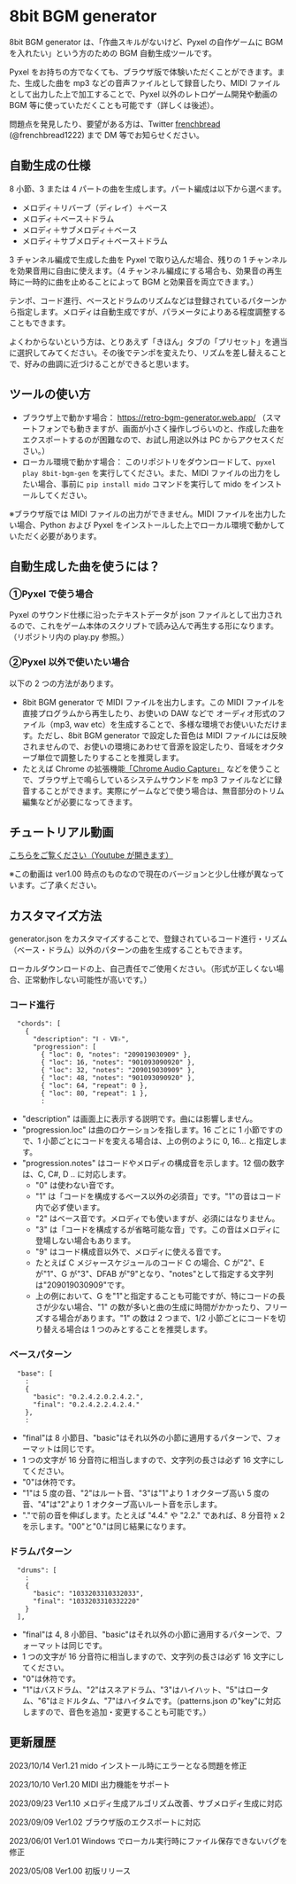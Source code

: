 # 8bit BGM generator

8bit BGM generator は、「作曲スキルがないけど、Pyxel の自作ゲームに BGM を入れたい」という方のための BGM 自動生成ツールです。

Pyxel をお持ちの方でなくても、ブラウザ版で体験いただくことができます。また、生成した曲を mp3 などの音声ファイルとして録音したり、MIDI ファイルとして出力した上で加工することで、Pyxel 以外のレトロゲーム開発や動画の BGM 等に使っていただくことも可能です（詳しくは後述）。

問題点を発見したり、要望がある方は、Twitter [frenchbread](https://twitter.com/frenchbread1222) (@frenchbread1222) まで DM 等でお知らせください。

## 自動生成の仕様

8 小節、3 または 4 パートの曲を生成します。パート編成は以下から選べます。

- メロディ＋リバーブ（ディレイ）＋ベース
- メロディ＋ベース＋ドラム
- メロディ＋サブメロディ＋ベース
- メロディ＋サブメロディ＋ベース＋ドラム

3 チャンネル編成で生成した曲を Pyxel で取り込んだ場合、残りの 1 チャンネルを効果音用に自由に使えます。（4 チャンネル編成にする場合も、効果音の再生時に一時的に曲を止めることによって BGM と効果音を両立できます。）

テンポ、コード進行、ベースとドラムのリズムなどは登録されているパターンから指定します。メロディは自動生成ですが、パラメータによりある程度調整することもできます。

よくわからないという方は、とりあえず「きほん」タブの「プリセット」を適当に選択してみてください。その後でテンポを変えたり、リズムを差し替えることで、好みの曲調に近づけることができると思います。

## ツールの使い方

- ブラウザ上で動かす場合： https://retro-bgm-generator.web.app/ （スマートフォンでも動きますが、画面が小さく操作しづらいのと、作成した曲をエクスポートするのが困難なので、お試し用途以外は PC からアクセスください。）
- ローカル環境で動かす場合： このリポジトリをダウンロードして、`pyxel play 8bit-bgm-gen` を実行してください。また、MIDI ファイルの出力をしたい場合、事前に `pip install mido` コマンドを実行して mido をインストールしてください。

※ブラウザ版では MIDI ファイルの出力ができません。MIDI ファイルを出力したい場合、Python および Pyxel をインストールした上でローカル環境で動かしていただく必要があります。

## 自動生成した曲を使うには？

### ①Pyxel で使う場合

Pyxel のサウンド仕様に沿ったテキストデータが json ファイルとして出力されるので、これをゲーム本体のスクリプトで読み込んで再生する形になります。（リポジトリ内の play.py 参照。）

### ②Pyxel 以外で使いたい場合

以下の 2 つの方法があります。

- 8bit BGM generator で MIDI ファイルを出力します。この MIDI ファイルを直接プログラムから再生したり、お使いの DAW などで オーディオ形式のファイル（mp3, wav etc）を生成することで、多様な環境でお使いいただけます。ただし、8bit BGM generator で設定した音色は MIDI ファイルには反映されませんので、お使いの環境にあわせて音源を設定したり、音域をオクターブ単位で調整したりすることを推奨します。
- たとえば Chrome の拡張機能[「Chrome Audio Capture」](https://chrome.google.com/webstore/detail/chrome-audio-capture/kfokdmfpdnokpmpbjhjbcabgligoelgp) などを使うことで、ブラウザ上で鳴らしているシステムサウンドを mp3 ファイルなどに録音することができます。実際にゲームなどで使う場合は、無音部分のトリム編集などが必要になってきます。

## チュートリアル動画

[こちらをご覧ください（Youtube が開きます）](https://youtu.be/aacS2atOeQ4)

※この動画は ver1.00 時点のものなので現在のバージョンと少し仕様が異なっています。ご了承ください。

## カスタマイズ方法

generator.json をカスタマイズすることで、登録されているコード進行・リズム（ベース・ドラム）以外のパターンの曲を生成することもできます。

ローカルダウンロードの上、自己責任でご使用ください。（形式が正しくない場合、正常動作しない可能性が高いです。）

### コード進行

```
  "chords": [
    {
      "description": "Ⅰ - Ⅶ♭",
      "progression": [
        { "loc": 0, "notes": "209019030909" },
        { "loc": 16, "notes": "901093090920" },
        { "loc": 32, "notes": "209019030909" },
        { "loc": 48, "notes": "901093090920" },
        { "loc": 64, "repeat": 0 },
        { "loc": 80, "repeat": 1 },
        :
```

- "description" は画面上に表示する説明です。曲には影響しません。
- "progression.loc" は曲のロケーションを指します。16 ごとに 1 小節ですので、1 小節ごとにコードを変える場合は、上の例のように 0, 16... と指定します。
- "progression.notes" はコードやメロディの構成音を示します。12 個の数字は、C, C#, D .. に対応します。
  - "0" は使わない音です。
  - "1" は「コードを構成するベース以外の必須音」です。"1"の音はコード内で必ず使います。
  - "2" はベース音です。メロディでも使いますが、必須にはなりません。
  - "3" は「コードを構成するが省略可能な音」です。この音はメロディに登場しない場合もあります。
  - "9" はコード構成音以外で、メロディに使える音です。
  - たとえば C メジャースケジュールのコード C の場合、C が"2"、E が"1"、G が"3"、DFAB が"9"となり、"notes"として指定する文字列は"209019030909"です。
  - 上の例において、G を"1"と指定することも可能ですが、特にコードの長さが少ない場合、"1" の数が多いと曲の生成に時間がかかったり、フリーズする場合があります。"1" の数は 2 つまで、1/2 小節ごとにコードを切り替える場合は 1 つのみとすることを推奨します。

### ベースパターン

```
  "base": [
    :
    {
      "basic": "0.2.4.2.0.2.4.2.",
      "final": "0.2.4.2.2.4.2.4."
    },
    :
```

- "final"は 8 小節目、"basic"はそれ以外の小節に適用するパターンで、フォーマットは同じです。
- 1 つの文字が 16 分音符に相当しますので、文字列の長さは必ず 16 文字にしてください。
- "0"は休符です。
- "1"は 5 度の音、"2"はルート音、"3"は"1"より 1 オクターブ高い 5 度の音、"4"は"2"より 1 オクターブ高いルート音を示します。
- "."で前の音を伸ばします。たとえば "4.4." や "2.2." であれば、8 分音符 x 2 を示します。"00"と"0."は同じ結果になります。

### ドラムパターン

```
  "drums": [
    :
    {
      "basic": "1033203310332033",
      "final": "1033203310332220"
    }
  ],
```

- "final"は 4, 8 小節目、"basic"はそれ以外の小節に適用するパターンで、フォーマットは同じです。
- 1 つの文字が 16 分音符に相当しますので、文字列の長さは必ず 16 文字にしてください。
- "0"は休符です。
- "1"はバスドラム、"2"はスネアドラム、"3"はハイハット、"5"はロータム、"6"はミドルタム、"7"はハイタムです。（patterns.json の"key"に対応しますので、音色を追加・変更することも可能です。）

## 更新履歴

2023/10/14 Ver1.21 mido インストール時にエラーとなる問題を修正

2023/10/10 Ver1.20 MIDI 出力機能をサポート

2023/09/23 Ver1.10 メロディ生成アルゴリズム改善、サブメロディ生成に対応

2023/09/09 Ver1.02 ブラウザ版のエクスポートに対応

2023/06/01 Ver1.01 Windows でローカル実行時にファイル保存できないバグを修正

2023/05/08 Ver1.00 初版リリース
